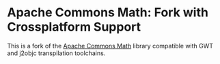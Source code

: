 # Apache Commons Math: Fork with Crossplatform Support

This is a fork of the [Apache Commons Math](https://github.com/apache/commons-math) library compatible with GWT and j2objc transpilation toolchains.
